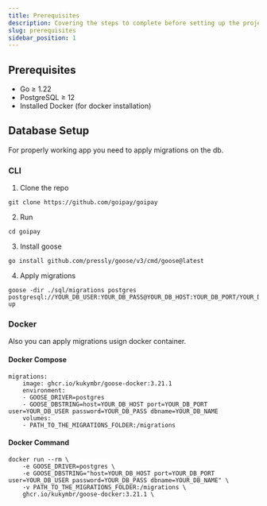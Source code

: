 ```yaml
---
title: Prerequisites
description: Covering the steps to complete before setting up the project.
slug: prerequisites
sidebar_position: 1
---
```


## Prerequisites
- Go ≥ 1.22
- PostgreSQL ≥ 12
- Installed Docker (for docker installation)

## Database Setup
For properly working app you need to apply migrations on the db.

### CLI

1. Clone the repo 
```shell 
git clone https://github.com/goipay/goipay
```
2. Run
```shell 
cd goipay
```
3. Install goose
```shell 
go install github.com/pressly/goose/v3/cmd/goose@latest
```
4. Apply migrations
```shell
goose -dir ./sql/migrations postgres postgresql://YOUR_DB_USER:YOUR_DB_PASS@YOUR_DB_HOST:YOUR_DB_PORT/YOUR_DB_NAME up
```


### Docker
Also you can apply migrations usign docker container.

#### Docker Compose
```shell
migrations:
    image: ghcr.io/kukymbr/goose-docker:3.21.1
    environment:
    - GOOSE_DRIVER=postgres
    - GOOSE_DBSTRING=host=YOUR_DB_HOST port=YOUR_DB_PORT user=YOUR_DB_USER password=YOUR_DB_PASS dbname=YOUR_DB_NAME
    volumes:
    - PATH_TO_THE_MIGRATIONS_FOLDER:/migrations
```
#### Docker Command
```shell
docker run --rm \
    -e GOOSE_DRIVER=postgres \
    -e GOOSE_DBSTRING="host=YOUR_DB_HOST port=YOUR_DB_PORT user=YOUR_DB_USER password=YOUR_DB_PASS dbname=YOUR_DB_NAME" \
    -v PATH_TO_THE_MIGRATIONS_FOLDER:/migrations \
    ghcr.io/kukymbr/goose-docker:3.21.1 \
```
